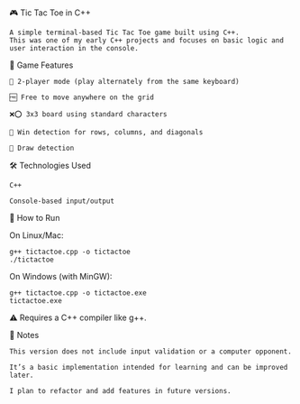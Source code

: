 🎮 Tic Tac Toe in C++

    A simple terminal-based Tic Tac Toe game built using C++.
    This was one of my early C++ projects and focuses on basic logic and user interaction in the console.

🧠 Game Features

    🔢 2-player mode (play alternately from the same keyboard)

    🆓 Free to move anywhere on the grid

    ❌⭕ 3x3 board using standard characters

    🎯 Win detection for rows, columns, and diagonals

    🛑 Draw detection

🛠️ Technologies Used

    C++

    Console-based input/output

🚀 How to Run

On Linux/Mac:

    g++ tictactoe.cpp -o tictactoe
    ./tictactoe

On Windows (with MinGW):

    g++ tictactoe.cpp -o tictactoe.exe
    tictactoe.exe

⚠️ Requires a C++ compiler like g++.

📌 Notes

    This version does not include input validation or a computer opponent.

    It’s a basic implementation intended for learning and can be improved later.

    I plan to refactor and add features in future versions.